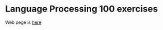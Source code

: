 # Language Processing 100 exercises

Web pege is [here][1]

[1]: http://www.cl.ecei.tohoku.ac.jp/nlp100/
